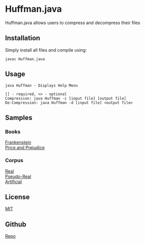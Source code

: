 # Huffman.java

Huffman.java allows users to compress and decompress their files

## Installation

Simply install all files and compile using:

```
javac Huffman.java
```

## Usage

```
java Huffman - Displays Help Menu

[] - required, <> - optional
Compression: java Huffman -c [input file] [output file]
De-Compression: java Huffman -d [input file] <output file>
```

## Samples
### Books
[Frankenstein](http://www.gutenberg.org/files/84/84-0.txt)  
[Price and Prejudice](http://www.gutenberg.org/files/1342/1342-0.txt)  

### Corpus
[Real](http://pizzachili.dcc.uchile.cl/repcorpus/real/Escherichia_Coli.7z)  
[Pseudo-Real](http://pizzachili.dcc.uchile.cl/repcorpus/pseudo-real/english.001.2.7z)  
[Artificial](http://pizzachili.dcc.uchile.cl/repcorpus/artificial/fib41.7z)  


## License
[MIT](https://choosealicense.com/licenses/mit/)

## Github
[Repo](https://github.com/YoussefElshemi/Huffman)